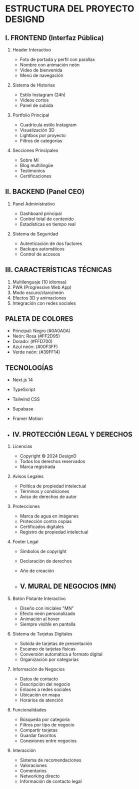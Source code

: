 # ESTRUCTURA DEL PROYECTO DESIGND

## I. FRONTEND (Interfaz Pública)
1. Header Interactivo
   - Foto de portada y perfil con parallax
   - Nombre con animación neón
   - Video de bienvenida
   - Menú de navegación

2. Sistema de Historias
   - Estilo Instagram (24h)
   - Videos cortos
   - Panel de subida

3. Portfolio Principal
   - Cuadrícula estilo Instagram
   - Visualización 3D
   - Lightbox por proyecto
   - Filtros de categorías

4. Secciones Principales
   - Sobre Mí
   - Blog multilingüe
   - Testimonios
   - Certificaciones

## II. BACKEND (Panel CEO)
1. Panel Administrativo
   - Dashboard principal
   - Control total de contenido
   - Estadísticas en tiempo real

2. Sistema de Seguridad
   - Autenticación de dos factores
   - Backups automáticos
   - Control de accesos

## III. CARACTERÍSTICAS TÉCNICAS
1. Multilenguaje (10 idiomas)
2. PWA (Progressive Web App)
3. Modo oscuro/claro/neón
4. Efectos 3D y animaciones
5. Integración con redes sociales

## PALETA DE COLORES
- Principal: Negro (#0A0A0A)
- Neón: Rosa (#FF2D95)
- Dorado: (#FFD700)
- Azul neón: (#00F3FF)
- Verde neón: (#39FF14)

## TECNOLOGÍAS
- Next.js 14
- TypeScript
- Tailwind CSS
- Supabase
- Framer Motion

- ## IV. PROTECCIÓN LEGAL Y DERECHOS

1. Licencias
   - Copyright © 2024 DesignD
   - Todos los derechos reservados
   - Marca registrada

2. Avisos Legales
   - Política de propiedad intelectual
   - Términos y condiciones
   - Aviso de derechos de autor

3. Protecciones
   - Marca de agua en imágenes
   - Protección contra copias
   - Certificados digitales
   - Registro de propiedad intelectual

4. Footer Legal
   - Símbolos de copyright
   - Declaración de derechos
   - Año de creación
  
   - ## V. MURAL DE NEGOCIOS (MN)

1. Botón Flotante Interactivo
   - Diseño con iniciales "MN"
   - Efecto neón personalizado
   - Animación al hover
   - Siempre visible en pantalla

2. Sistema de Tarjetas Digitales
   - Subida de tarjetas de presentación
   - Escaneo de tarjetas físicas
   - Conversión automática a formato digital
   - Organización por categorías

3. Información de Negocios
   - Datos de contacto
   - Descripción del negocio
   - Enlaces a redes sociales
   - Ubicación en mapa
   - Horarios de atención

4. Funcionalidades
   - Búsqueda por categoría
   - Filtros por tipo de negocio
   - Compartir tarjetas
   - Guardar favoritos
   - Conexiones entre negocios

5. Interacción
   - Sistema de recomendaciones
   - Valoraciones
   - Comentarios
   - Networking directo
   - Información de contacto legal
